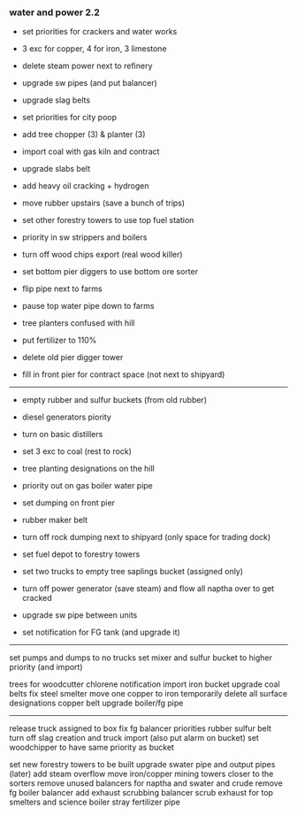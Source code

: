 
### water and power 2.2
- set priorities for crackers and water works
- 3 exc for copper, 4 for iron, 3 limestone
- delete steam power next to refinery
- upgrade sw pipes (and put balancer)
- upgrade slag belts
- set priorities for city poop

- add tree chopper (3) & planter (3)
- import coal with gas kiln and contract

- upgrade slabs belt
- add heavy oil cracking + hydrogen
- move rubber upstairs (save a bunch of trips)


- set other forestry towers to use top fuel station
- priority in sw strippers and boilers
- turn off wood chips export (real wood killer)
- set bottom pier diggers to use bottom ore sorter
- flip pipe next to farms
- pause top water pipe down to farms
- tree planters confused with hill
- put fertilizer to 110%
- delete old pier digger tower
- fill in front pier for contract space (not next to shipyard)

----

- empty rubber and sulfur buckets (from old rubber)

- diesel generators piority
- turn on basic distillers
- set 3 exc to coal (rest to rock)
- tree planting designations on the hill
- priority out on gas boiler water pipe
- set dumping on front pier
- rubber maker belt
- turn off rock dumping next to shipyard (only space for trading dock)
- set fuel depot to forestry towers
- set two trucks to empty tree saplings bucket (assigned only)

- turn off power generator (save steam) and flow all naptha over to get cracked
- upgrade sw pipe between units
- set notification for FG tank (and upgrade it)

----

set pumps and dumps to no trucks
set mixer and sulfur bucket to higher priority (and import)

trees for woodcutter
chlorene notification
import iron bucket
upgrade coal belts
fix steel smelter
move one copper to iron temporarily
delete all surface designations
copper belt
upgrade boiler/fg pipe

----

release truck assigned to box
fix fg balancer priorities
rubber sulfur belt
turn off slag creation and truck import (also put alarm on bucket)
set woodchipper to have same priority as bucket

set new forestry towers to be built
upgrade swater pipe and output pipes
(later) add steam overflow
move iron/copper mining towers closer to the sorters
remove unused balancers for naptha and swater and crude
remove fg boiler balancer
add exhaust scrubbing balancer
scrub exhaust for top smelters and science boiler
stray fertilizer pipe
